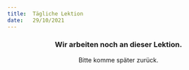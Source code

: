 ```yaml
---
title:  Tägliche Lektion
date:   29/10/2021
---
```


### <center>Wir arbeiten noch an dieser Lektion.</center>
<center>Bitte komme später zurück.</center>